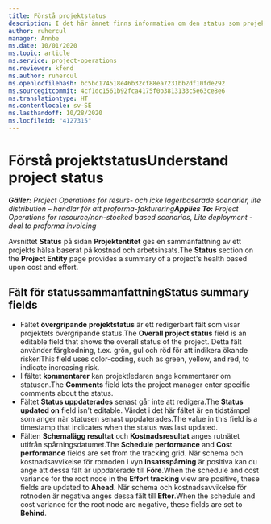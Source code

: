 ```yaml
---
title: Förstå projektstatus
description: I det här ämnet finns information om den status som projekt i Dynamics 365 Project Operations har tilldelats.
author: ruhercul
manager: Annbe
ms.date: 10/01/2020
ms.topic: article
ms.service: project-operations
ms.reviewer: kfend
ms.author: ruhercul
ms.openlocfilehash: bc5bc174518e46b32cf88ea7231bb2df10fde292
ms.sourcegitcommit: 4cf1dc1561b92fca4175f0b3813133c5e63ce8e6
ms.translationtype: HT
ms.contentlocale: sv-SE
ms.lasthandoff: 10/28/2020
ms.locfileid: "4127315"
---
```

# <a name="understand-project-status"></a><span data-ttu-id="4ace9-103">Förstå projektstatus</span><span class="sxs-lookup"><span data-stu-id="4ace9-103">Understand project status</span></span>

<span data-ttu-id="4ace9-104">_**Gäller:** Project Operations för resurs- och icke lagerbaserade scenarier, lite distribution – handlar för att proforma-fakturering_</span><span class="sxs-lookup"><span data-stu-id="4ace9-104">_**Applies To:** Project Operations for resource/non-stocked based scenarios, Lite deployment - deal to proforma invoicing_</span></span>


<span data-ttu-id="4ace9-105">Avsnittet **Status** på sidan **Projektentitet** ges en sammanfattning av ett projekts hälsa baserat på kostnad och arbetsinsats.</span><span class="sxs-lookup"><span data-stu-id="4ace9-105">The **Status** section on the **Project Entity** page provides a summary of a project's health based upon cost and effort.</span></span>


## <a name="status-summary-fields"></a><span data-ttu-id="4ace9-106">Fält för statussammanfattning</span><span class="sxs-lookup"><span data-stu-id="4ace9-106">Status summary fields</span></span>

- <span data-ttu-id="4ace9-107">Fältet **övergripande projektstatus** är ett redigerbart fält som visar projektets övergripande status.</span><span class="sxs-lookup"><span data-stu-id="4ace9-107">The **Overall project status** field is an editable field that shows the overall status of the project.</span></span> <span data-ttu-id="4ace9-108">Detta fält använder färgkodning, t.ex. grön, gul och röd för att indikera ökande risker.</span><span class="sxs-lookup"><span data-stu-id="4ace9-108">This field uses color-coding, such as green, yellow, and red, to indicate increasing risk.</span></span> 
- <span data-ttu-id="4ace9-109">I fältet **kommentarer** kan projektledaren ange kommentarer om statusen.</span><span class="sxs-lookup"><span data-stu-id="4ace9-109">The **Comments** field lets the project manager enter specific comments about the status.</span></span> 
- <span data-ttu-id="4ace9-110">Fältet **Status uppdaterades** senast går inte att redigera.</span><span class="sxs-lookup"><span data-stu-id="4ace9-110">The **Status updated on** field isn't editable.</span></span> <span data-ttu-id="4ace9-111">Värdet i det här fältet är en tidstämpel som anger när statusen senast uppdaterades.</span><span class="sxs-lookup"><span data-stu-id="4ace9-111">The value in this field is a timestamp that indicates when the status was last updated.</span></span>
- <span data-ttu-id="4ace9-112">Fälten **Schemalägg resultat** och **Kostnadsresultat** anges rutnätet utifrån spårningsdatumet.</span><span class="sxs-lookup"><span data-stu-id="4ace9-112">The **Schedule performance** and **Cost performance** fields are set from the tracking grid.</span></span> <span data-ttu-id="4ace9-113">När schema och kostnadsavvikelse för rotnoden i vyn **Insatsspårning** är positiva kan du ange att dessa fält är uppdaterade till **Före**.</span><span class="sxs-lookup"><span data-stu-id="4ace9-113">When the schedule and cost variance for the root node in the **Effort tracking** view are positive, these fields are updated to **Ahead**.</span></span> <span data-ttu-id="4ace9-114">När schema och kostnadsavvikelse för rotnoden är negativa anges dessa fält till **Efter**.</span><span class="sxs-lookup"><span data-stu-id="4ace9-114">When the schedule and cost variance for the root node are negative, these fields are set to **Behind**.</span></span>
